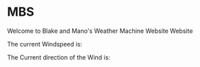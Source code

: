 # MBS
Welcome to Blake and Mano's Weather Machine Website Website


The current Windspeed is:


The Current direction of the Wind is:
